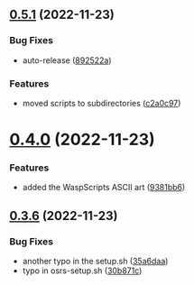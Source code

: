 ## [0.5.1](https://github.com/Torwent/wasp-setup/compare/v0.5.0...v0.5.1) (2022-11-23)


### Bug Fixes

* auto-release ([892522a](https://github.com/Torwent/wasp-setup/commit/892522ac45e60be93fdc013deef933ccc34d8ea4))


### Features

* moved scripts to subdirectories ([c2a0c97](https://github.com/Torwent/wasp-setup/commit/c2a0c978aa4830a0e8d66a76a04907962929ccde))



# [0.4.0](https://github.com/Torwent/wasp-setup/compare/v0.3.6...v0.4.0) (2022-11-23)


### Features

* added the WaspScripts ASCII art ([9381bb6](https://github.com/Torwent/wasp-setup/commit/9381bb66ad509807092097db0f656e66d41429e0))



## [0.3.6](https://github.com/Torwent/wasp-setup/compare/v0.3.5...v0.3.6) (2022-11-23)


### Bug Fixes

* another typo in the setup.sh ([35a6daa](https://github.com/Torwent/wasp-setup/commit/35a6daa12da2d439f90eab33efb3f8bb7f586b93))
* typo in osrs-setup.sh ([30b871c](https://github.com/Torwent/wasp-setup/commit/30b871cf32b8318dd6927538a82c460d1bb657b2))



